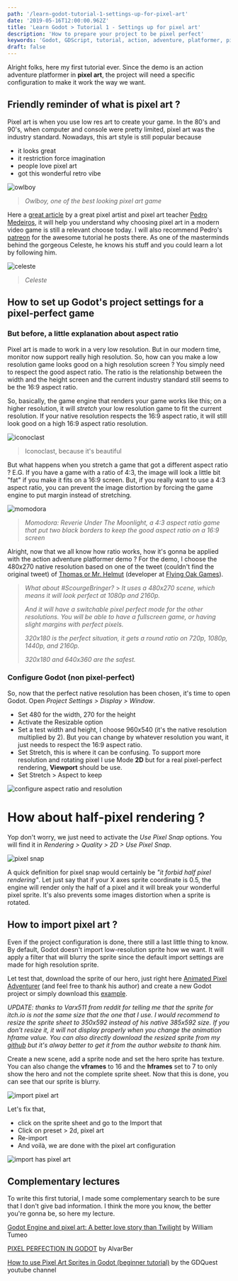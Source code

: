```yaml
---
path: '/learn-godot-tutorial-1-settings-up-for-pixel-art'
date: '2019-05-16T12:00:00.962Z'
title: 'Learn Godot > Tutorial 1 - Settings up for pixel art'
description: 'How to prepare your project to be pixel perfect'
keywords: 'Godot, GDScript, tutorial, action, adventure, platformer, pixel art, editor, import'
draft: false
---
```


Alright folks, here my first tutorial ever. Since the demo is an action adventure platformer in **pixel art**, the project will need a specific configuration to make it work the way we want.

## Friendly reminder of what is pixel art ?

Pixel art is when you use low res art to create your game. In the 80's and 90's, when computer and console were pretty limited, pixel art was the industry standard. Nowadays, this art style is still popular because

- it looks great
- it restriction force imagination
- people love pixel art
- got this wonderful retro vibe

![owlboy](./owlboy.jpg)

> _Owlboy, one of the best looking pixel art game_

Here a [great article](https://kano.me/blog/my-thoughts-on-very-low-resolution/) by a great pixel artist and pixel art teacher [Pedro Medeiros](https://twitter.com/saint11?lang=fr), it will help you understand why choosing pixel art in a modern video game is still a relevant choose today. I will also recommend Pedro's [patreon](https://www.patreon.com/saint11) for the awesome tutorial he posts there. As one of the masterminds behind the gorgeous Celeste, he knows his stuff and you could learn a lot by following him.

![celeste](./celeste.jpg)

> _Celeste_

## How to set up Godot's project settings for a pixel-perfect game

### But before, a little explanation about aspect ratio

Pixel art is made to work in a very low resolution. But in our modern time, monitor now support really high resolution. So, how can you make a low resolution game looks good on a high resolution screen ? You simply need to respect the good aspect ratio. The ratio is the relationship between the width and the height screen and the current industry standard still seems to be the 16:9 aspect ratio.

So, basically, the game engine that renders your game works like this; on a higher resolution, it will _stretch_ your low resolution game to fit the current resolution. If your native resolution respects the 16:9 aspect ratio, it will still look good on a high 16:9 aspect ratio resolution.

![iconoclast](./iconoclast.jpg)

> Iconoclast, because it's beautiful

But what happens when you stretch a game that got a different aspect ratio ? E.G. If you have a game with a ratio of 4:3, the image will look a little bit "fat" if you make it fits on a 16:9 screen. But, if you really want to use a 4:3 aspect ratio, you can prevent the image distortion by forcing the game engine to put margin instead of stretching.

![momodora](momodora.jpg)

> _Momodora: Reverie Under The Moonlight, a 4:3 aspect ratio game that put two black borders to keep the good aspect ratio on a 16:9 screen_

Alright, now that we all know how ratio works, how it's gonna be applied with the action adventure platformer demo ? For the demo, I choose the 480x270 native resolution based on one of the tweet (couldn't find the original tweet) of [Thomas or Mr. Helmut](https://twitter.com/mrhelmut) (developer at [Flying Oak Games](https://twitter.com/FlyingOakGames)).

> _What about #ScourgeBringer?_ > _It uses a 480x270 scene, which means it will look perfect at 1080p and 2160p._
>
> _And it will have a switchable pixel perfect mode for the other resolutions. You will be able to have a fullscreen game, or having slight margins with perfect pixels._
>
> _320x180 is the perfect situation, it gets a round ratio on 720p, 1080p, 1440p, and 2160p._
>
> _320x180 and 640x360 are the safest._

### Configure Godot (non pixel-perfect)

So, now that the perfect native resolution has been chosen, it's time to open Godot. Open _Project Settings > Display > Window_.

- Set 480 for the width, 270 for the height
- Activate the Resizable option
- Set a test width and height, I choose 960x540 (it's the native resolution multiplied by 2). But you can change by whatever resolution you want, it just needs to respect the 16:9 aspect ratio.
- Set Stretch, this is where it can be confusing. To support more resolution and rotating pixel I use Mode **2D** but for a real pixel-perfect rendering, **Viewport** should be use.
- Set Stretch > Aspect to keep

![configure aspect ratio and resolution](./aspect_ration.png)

# How about half-pixel rendering ?

Yop don't worry, we just need to activate the _Use Pixel Snap_ options. You will find it in _Rendering > Quality > 2D > Use Pixel Snap_.

![pixel snap](./pixel_snap.png)

A quick definition for pixel snap would certainly be _"it forbid half pixel rendering"_. Let just say that if your X axes sprite coordinate is 0.5, the engine will render only the half of a pixel and it will break your wonderful pixel sprite. It's also prevents some images distortion when a sprite is rotated.

## How to import pixel art ?

Even if the project configuration is done, there still a last little thing to know. By default, Godot doesn't import low-resolution sprite how we want. It will apply a filter that will blurry the sprite since the default import settings are made for high resolution sprite.

Let test that, download the sprite of our hero, just right here [Animated Pixel Adventurer](https://rvros.itch.io/animated-pixel-hero) (and feel free to thank his author) and create a new Godot project or simply download this [example](https://github.com/Levrault/learn-godot-1-setting-up-for-pixel-art).

_UPDATE: thanks to Varx511 from reddit for telling me that the sprite for itch.io is not the same size that the one that I use. I would recommend to resize the sprite sheet to 350x592 instead of his native 385x592 size. If you don't resize it, it will not display properly when you change the animation hframe value. You can also directly download the resized sprite from my [github](hhttps://github.com/Levrault/godot-2d-action-adventure-platformer-demo/blob/master/characters/player/sprites/adventurer-v1.5-Sheet.png) but it's alway better to get it from the author website to thank him._

Create a new scene, add a sprite node and set the hero sprite has texture. You can also change the **vframes** to 16 and the **hframes** set to 7 to only show the hero and not the complete sprite sheet. Now that this is done, you can see that our sprite is blurry.

![import pixel art](./import.png)

Let's fix that,

- click on the sprite sheet and go to the Import that
- Click on preset > 2d, pixel art
- Re-import
- And voilà, we are done with the pixel art configuration

![import has pixel art](./preset.gif)

## Complementary lectures

To write this first tutorial, I made some complementary search to be sure that I don't give bad information. I think the more you know, the better you're gonna be, so here my lecture.

[Godot Engine and pixel art: A better love story than Twilight](https://medium.com/@tumeowilliam/godot-engine-and-pixel-art-a-better-love-story-than-twilight-4c8155ba71cd) by William Tumeo

[PIXEL PERFECTION IN GODOT](https://alvarber.gitlab.io/pixel-perfection-in-godot.html) by AlvarBer

[How to use Pixel Art Sprites in Godot (beginner tutorial)](https://www.youtube.com/watch?v=dZ2zN3h1Kp4) by the GDQuest youtube channel
